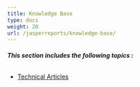 ```yaml
---
title: Knowledge Base
type: docs
weight: 20
url: /jasperreports/knowledge-base/
---
```


###### **This section includes the following topics :** 
- [Technical Articles](/pdf/jasperreports/technical-articles-html/)
